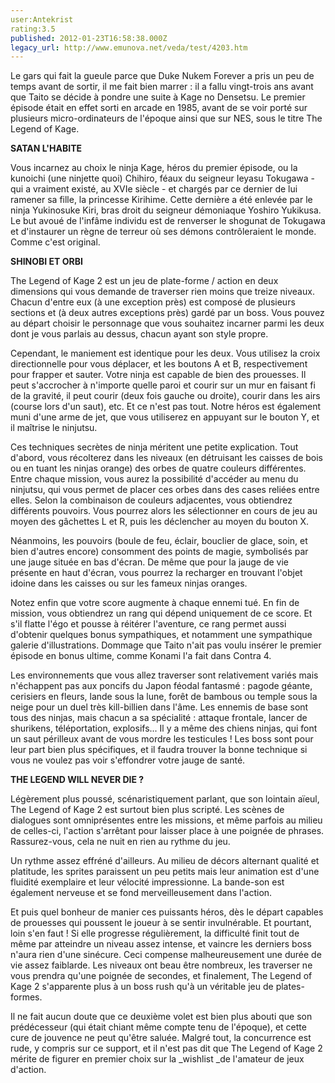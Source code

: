 ```yaml
---
user:Antekrist
rating:3.5
published: 2012-01-23T16:58:38.000Z
legacy_url: http://www.emunova.net/veda/test/4203.htm
---
```

Le gars qui fait la gueule parce que Duke Nukem Forever a pris un peu de temps avant de sortir, il me fait bien marrer : il a fallu vingt-trois ans avant que Taito se décide à pondre une suite à Kage no Densetsu. Le premier épisode était en effet sorti en arcade en 1985, avant de se voir porté sur plusieurs micro-ordinateurs de l'époque ainsi que sur NES, sous le titre The Legend of Kage.  

  

**SATAN L'HABITE**  

Vous incarnez au choix le ninja Kage, héros du premier épisode, ou la kunoichi (une ninjette quoi) Chihiro, féaux du seigneur Ieyasu Tokugawa - qui a vraiment existé, au XVIe siècle - et chargés par ce dernier de lui ramener sa fille, la princesse Kirihime. Cette dernière a été enlevée par le ninja Yukinosuke Kiri, bras droit du seigneur démoniaque Yoshiro Yukikusa. Le but avoué de l'infâme individu est de renverser le shogunat de Tokugawa et d'instaurer un règne de terreur où ses démons contrôleraient le monde. Comme c'est original.  

  

**SHINOBI ET ORBI**  

The Legend of Kage 2 est un jeu de plate-forme / action en deux dimensions qui vous demande de traverser rien moins que treize niveaux. Chacun d'entre eux (à une exception près) est composé de plusieurs sections et (à deux autres exceptions près) gardé par un boss. Vous pouvez au départ choisir le personnage que vous souhaitez incarner parmi les deux dont je vous parlais au dessus, chacun ayant son style propre.  

Cependant, le maniement est identique pour les deux. Vous utilisez la croix directionnelle pour vous déplacer, et les boutons A et B, respectivement pour frapper et sauter. Votre ninja est capable de bien des prouesses. Il peut s'accrocher à n'importe quelle paroi et courir sur un mur en faisant fi de la gravité, il peut courir (deux fois gauche ou droite), courir dans les airs (course lors d'un saut), etc. Et ce n'est pas tout. Notre héros est également muni d'une arme de jet, que vous utiliserez en appuyant sur le bouton Y, et il maîtrise le ninjutsu.  

Ces techniques secrètes de ninja méritent une petite explication. Tout d'abord, vous récolterez dans les niveaux (en détruisant les caisses de bois ou en tuant les ninjas orange) des orbes de quatre couleurs différentes. Entre chaque mission, vous aurez la possibilité d'accéder au menu du ninjutsu, qui vous permet de placer ces orbes dans des cases reliées entre elles. Selon la combinaison de couleurs adjacentes, vous obtiendrez différents pouvoirs. Vous pourrez alors les sélectionner en cours de jeu au moyen des gâchettes L et R, puis les déclencher au moyen du bouton X.  

Néanmoins, les pouvoirs (boule de feu, éclair, bouclier de glace, soin, et bien d'autres encore) consomment des points de magie, symbolisés par une jauge située en bas d'écran. De même que pour la jauge de vie présente en haut d'écran, vous pourrez la recharger en trouvant l'objet idoine dans les caisses ou sur les fameux ninjas oranges.  

Notez enfin que votre score augmente à chaque ennemi tué. En fin de mission, vous obtiendrez un rang qui dépend uniquement de ce score. Et s'il flatte l'égo et pousse à réitérer l'aventure, ce rang permet aussi d'obtenir quelques bonus sympathiques, et notamment une sympathique galerie d'illustrations. Dommage que Taito n'ait pas voulu insérer le premier épisode en bonus ultime, comme Konami l'a fait dans Contra 4\.  

Les environnements que vous allez traverser sont relativement variés mais n'échappent pas aux poncifs du Japon féodal fantasmé : pagode géante, cerisiers en fleurs, lande sous la lune, forêt de bambous ou temple sous la neige pour un duel très kill-billien dans l'âme. Les ennemis de base sont tous des ninjas, mais chacun a sa spécialité : attaque frontale, lancer de shurikens, téléportation, explosifs... Il y a même des chiens ninjas, qui font un saut périlleux avant de vous mordre les testicules ! Les boss sont pour leur part bien plus spécifiques, et il faudra trouver la bonne technique si vous ne voulez pas voir s'effondrer votre jauge de santé.  

  

**THE LEGEND WILL NEVER DIE ?**  

Légèrement plus poussé, scénaristiquement parlant, que son lointain aïeul, The Legend of Kage 2 est surtout bien plus scripté. Les scènes de dialogues sont omniprésentes entre les missions, et même parfois au milieu de celles-ci, l'action s'arrêtant pour laisser place à une poignée de phrases. Rassurez-vous, cela ne nuit en rien au rythme du jeu.  

Un rythme assez effréné d'ailleurs. Au milieu de décors alternant qualité et platitude, les sprites paraissent un peu petits mais leur animation est d'une fluidité exemplaire et leur vélocité impressionne. La bande-son est également nerveuse et se fond merveilleusement dans l'action.  

Et puis quel bonheur de manier ces puissants héros, dès le départ capables de prouesses qui poussent le joueur à se sentir invulnérable. Et pourtant, loin s'en faut ! Si elle progresse régulièrement, la difficulté finit tout de même par atteindre un niveau assez intense, et vaincre les derniers boss n'aura rien d'une sinécure. Ceci compense malheureusement une durée de vie assez faiblarde. Les niveaux ont beau être nombreux, les traverser ne vous prendra qu'une poignée de secondes, et finalement, The Legend of Kage 2 s'apparente plus à un boss rush qu'à un véritable jeu de plates-formes.  

Il ne fait aucun doute que ce deuxième volet est bien plus abouti que son prédécesseur (qui était chiant même compte tenu de l'époque), et cette cure de jouvence ne peut qu'être saluée. Malgré tout, la concurrence est rude, y compris sur ce support, et il n'est pas dit que The Legend of Kage 2 mérite de figurer en premier choix sur la _wishlist _de l'amateur de jeux d'action.